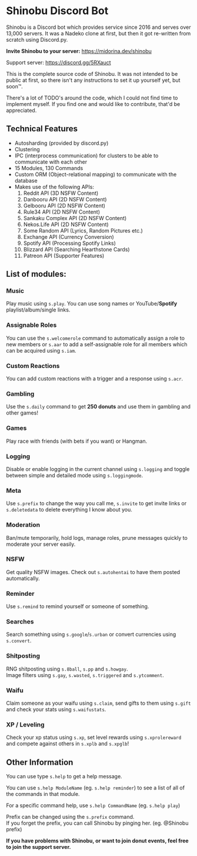 # Shinobu Discord Bot 
Shinobu is a Discord bot which provides service since 2016 and serves over 13,000 servers.
It was a Nadeko clone at first, but then it got re-written from scratch using Discord.py.  

**Invite Shinobu to your server:** https://midorina.dev/shinobu

Support server: https://discord.gg/5RXauct

This is the complete source code of Shinobu. It was not intended to be public at first, so there isn't any instructions to set it up yourself yet, but soon™️.

There's a lot of TODO's around the code, which I could not find time to implement myself. If you find one and would like to contribute, that'd be appreciated.

## Technical Features
- Autosharding (provided by discord.py)
- Clustering
- IPC (interprocess communication) for clusters to be able to communicate with each other
- 15 Modules, 130 Commands
- Custom ORM (Object-relational mapping) to communicate with the database
- Makes use of the following APIs:
  1. Reddit API (3D NSFW Content)
  2. Danbooru API (2D NSFW Content)
  3. Gelbooru API (2D NSFW Content)
  4. Rule34 API (2D NSFW Content)
  5. Sankaku Complex API (2D NSFW Content)
  6. Nekos.Life API (2D NSFW Content)
  7. Some Random API (Lyrics, Random Pictures etc.)
  8. Exchange API (Currency Conversion)
  9. Spotify API (Processing Spotify Links)
  10. Blizzard API (Searching Hearthstone Cards)
  11. Patreon API (Supporter Features)

## List of modules:

### Music
Play music using `s.play`. You can use song names or YouTube/**Spotify** playlist/album/single links.

### Assignable Roles
You can use the `s.welcomerole` command to automatically assign a role to new members or `s.aar` to add a self-assignable role for all members which can be acquired using `s.iam`.

### Custom Reactions
You can add custom reactions with a trigger and a response using `s.acr`.

### Gambling
Use the `s.daily` command to get **250 donuts** and use them in gambling and other games!

### Games
Play race with friends (with bets if you want) or Hangman.

### Logging
Disable or enable logging in the current channel using `s.logging` and toggle between simple and detailed mode using `s.loggingmode`.

### Meta
Use `s.prefix` to change the way you call me, `s.invite` to get invite links or `s.deletedata` to delete everything I know about you.

### Moderation
Ban/mute temporarily, hold logs, manage roles, prune messages quickly to moderate your server easily.

### NSFW
Get quality NSFW images. Check out `s.autohentai` to have them posted automatically.

### Reminder
Use `s.remind` to remind yourself or someone of something.

### Searches
Search something using `s.google`/`s.urban` or convert currencies using `s.convert`.
                
### Shitposting
RNG shitposting using `s.8ball`, `s.pp` and `s.howgay`.  
Image filters using `s.gay`, `s.wasted`, `s.triggered` and `s.ytcomment`.
                
### Waifu
Claim someone as your waifu using `s.claim`, send gifts to them using `s.gift` and check your stats using `s.waifustats`.
                
### XP / Leveling
Check your xp status using `s.xp`, set level rewards using `s.xprolereward` and compete against others in `s.xplb` and `s.xpglb`!   



## Other Information
You can use type `s.help` to get a help message.

You can use `s.help ModuleName` (eg. `s.help reminder`) to see a list of all of the commands in that module. 

For a specific command help, use `s.help CommandName` (eg. `s.help play`)

Prefix can be changed using the `s.prefix` command.  
If you forget the prefix, you can call Shinobu by pinging her. (eg. @Shinobu prefix)

**If you have problems with Shinobu, or want to join donut events, feel free to join the support server.**
